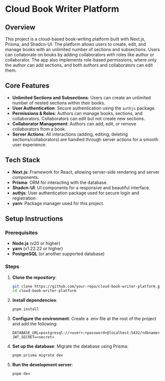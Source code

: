 # Cloud Book Writer Platform

## Overview

This project is a cloud-based book-writing platform built with Next.js, Prisma, and Shadcn-UI. The platform allows users to create, edit, and manage books with an unlimited number of sections and subsections. Users can collaborate on books by adding collaborators with roles like author or collaborator. The app also implements role-based permissions, where only the author can add sections, and both authors and collaborators can edit them.

## Core Features

- **Unlimited Sections and Subsections**: Users can create an unlimited number of nested sections within their books.
- **User Authentication**: Secure authentication using the `authjs` package.
- **Permissions & Roles**: Authors can manage books, sections, and collaborators. Collaborators can edit but not create new sections.
- **Collaborator Management**: Authors can add, edit, or remove collaborators from a book.
- **Server Actions**: All interactions (adding, editing, deleting sections/collaborators) are handled through server actions for a smooth user experience.

## Tech Stack

- **Next.js**: Framework for React, allowing server-side rendering and server components.
- **Prisma**: ORM for interacting with the database.
- **Shadcn-UI**: UI components for a responsive and beautiful interface.
- **authjs**: User authentication package used for secure login and registration.
- **yarn**: Package manager used for this project.

## Setup Instructions

### Prerequisites

- **Node.js** (v20 or higher)
- **yarn** (v1.22.22 or higher)
- **PostgreSQL** (or another supported database)

### Steps

1. **Clone the repository**:

   ```bash
   git clone https://github.com/your-repo/cloud-book-writer-platform.git
   cd cloud-book-writer-platform
   ```

2. **Install dependencies**:

   ```bash
   pnpm install
   ```

3. **Configure the environment**:
   Create a .env file at the root of the project and add the following:

   ```env
   DATABASE_URL=postgresql://<user>:<password>@localhost:5432/<dbname>
   JWT_SECRET=<secret>
   ```

4. **Set up the database**:
   Migrate the database using Prisma:

   ```bash
   pnpm prisma migrate dev
   ```

5. **Run the development server**:
   ```bash
   pnpm dev
   ```
